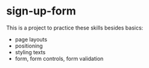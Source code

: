 # sign-up-form

This is a project to practice these skills besides basics:

- page layouts
- positioning
- styling texts
- form, form controls, form validation

<!-- FIXME: What's a better way to resize images to fit into its container? (I'm using background-size: cover); How to crop -->
<!-- FIXME: Why is the icon container's height much more than the height of its content? -->
